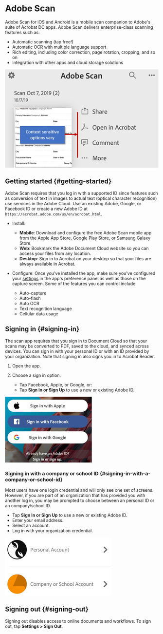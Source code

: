 # Adobe Scan

Adobe Scan for iOS and Android is a mobile scan companion to Adobe's suite of Acrobat DC apps. Adobe Scan delivers enterprise-class scanning features such as: 

* Automatic scanning (tap free!) 
* Automatic OCR with multiple language support
* Rich editing, including color correction, page rotation, cropping, and so on
* Integration with other apps and cloud storage solutions

![image](./images/mainscreen.png)

## Getting started {#getting-started}

Adobe Scan requires that you log in with a supported ID  since features such as conversion of text in images to actual text (optical character recognition) use services in the Adobe Cloud. Use an existing Adobe, Google, or Facebook ID or create a new Adobe ID at ``https://acrobat.adobe.com/us/en/acrobat.html``. 

* Install: 

    * **Mobile**: Download and configure the free Adobe Scan mobile app from the Apple App Store, Google Play Store, or Samsung Galaxy Store.
    * **Web**: Bookmark the Adobe Document Cloud website so you can access your files from any location. 
    * **Desktop**: Sign in to Acrobat on your desktop so that your files are always available in Acrobat. 
    
* Configure: Once you've installed the app, make sure you've configured your [settings](settings.md) in the app's preference panel as well as those on the capture screen. Some of the features you can control include: 

    * Auto-capture
    * Auto-flash
    * Auto OCR
    * Text recognition language
    * Cellular data usage

## Signing in {#signing-in}

The scan app requires that you sign in to Document Cloud so that your scans may be converted to PDF, saved to the cloud, and synced across devices. You can sign in with your personal ID or with an ID provided by your organization. Note that signing in also signs you in to Acrobat Reader.

1. Open the app. 
1. Choose a sign in option: 

    * Tap Facebook, Apple, or Google, or:
    * Tap **Sign In or Sign Up** to use a new or existing Adobe ID.
 
![image](./images/signinmain.png)

### Signing in with a company or school ID {#signing-in-with-a-company-or-school-id}

Most users have one login credential and will only see one set of screens. However, if you are part of an organization that has provided you with another log in, you may be prompted to choose between an personal ID or an company/school ID.

* Tap **Sign In or Sign Up** to use a new or existing Adobe ID.
* Enter your email address. 
* Select an account. 
* Log in with your organization credential. 

![image](./images/chooseid.png)

## Signing out {#signing-out}

Signing out disables access to online documents and workflows. To sign out, tap **Settings > Sign Out**.
